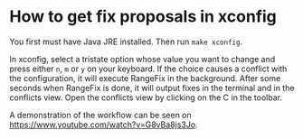 # How to get fix proposals in xconfig

You first must have Java JRE installed. Then run `make xconfig`.

In xconfig, select a tristate option whose value you want to change and press
either `n`, `m` or `y` on your keyboard. If the choice causes a conflict with
the configuration, it will execute RangeFix in the background. After some
seconds when RangeFix is done, it will output fixes in the terminal and in the
conflicts view. Open the conflicts view by clicking on the C in the toolbar.

A demonstration of the workflow can be seen on
<https://www.youtube.com/watch?v=G8vBa8js3Jo>.

